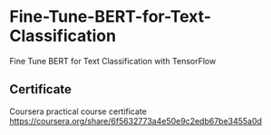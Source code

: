 # Fine-Tune-BERT-for-Text-Classification
Fine Tune BERT for Text Classification with TensorFlow

## Certificate 
Coursera practical course certificate https://coursera.org/share/6f5632773a4e50e9c2edb67be3455a0d
